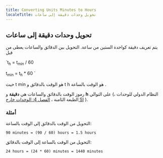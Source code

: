 ```yaml
---
title: Converting Units Minutes to Hours		
localeTitle: تحويل وحدات دقيقة إلى ساعات
---
```

## تحويل وحدات دقيقة إلى ساعات

يتم تعريف دقيقة كواحدة الستين من ساعة. التحويل بين الدقائق والساعات يعطى من قبل

 `t<sub>h</sub> = t<sub>min</sub> / 60 
 
 t<sub>min</sub> = t<sub>h</sub> * 60 
` 

حيث t min هو الوقت بالدقائق و t h هو الوقت بالساعة .

رموز الوقت بالدقائق والساعات هي **دقيقة** و **h** على التوالي (النظام الدولي للوحدات ، الطبعة الثامنة ، [الفصل 4: الوحدات خارج SI](https://www.bipm.org/utils/common/pdf/si_brochure_8_en.pdf) ).

### أمثلة

التحويل من الوقت بالدقائق إلى الوقت بالساعة:

 `90 minutes = (90 / 60) hours = 1.5 hours 
` 

التحويل من الوقت بالساعة إلى الوقت بالدقائق:

 `24 hours = (24 * 60) minutes = 1440 minutes 
`